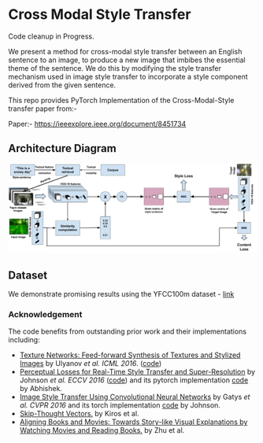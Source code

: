 # Cross Modal Style Transfer

Code cleanup in Progress. 

We present a method for cross-modal style transfer between an English sentence to an image, to produce a new image that imbibes the essential theme of the sentence. We do this by modifying the style transfer mechanism used in image style transfer to incorporate a style component derived from the given sentence. 

This repo provides PyTorch Implementation of the Cross-Modal-Style transfer paper from:- 

Paper:- https://ieeexplore.ieee.org/document/8451734

## Architecture Diagram
<img src='images/cross_modal_style_vec.png' />

## Dataset

We demonstrate promising results using the YFCC100m dataset - <a href='https://webscope.sandbox.yahoo.com/catalog.php?datatype=i&did=67&guccounter=1&guce_referrer=aHR0cDovL3Byb2plY3RzLmRma2kudW5pLWtsLmRlL3lmY2MxMDBtLz8&guce_referrer_sig=AQAAALot-eUWdiMmyIN9Q0I0llblfIFKY6ts0Vfjwxylf6nI7m6nlsmiHMo7NZn1qQNpvKUAQioJMyZBnqeXeeIz9Ydi2XF3hxAV2uZCKY7avGZREtLFtLsq4oqLzhENYe-ryaCQrM9cWPKO7Kphvpxz2FIEGGjI35wkKZQdVaRuGosR'> link </a>



### Acknowledgement
The code benefits from outstanding prior work and their implementations including:
- [Texture Networks: Feed-forward Synthesis of Textures and Stylized Images](https://arxiv.org/pdf/1603.03417.pdf) by Ulyanov *et al. ICML 2016*. ([code](https://github.com/DmitryUlyanov/texture_nets))
- [Perceptual Losses for Real-Time Style Transfer and Super-Resolution](https://arxiv.org/pdf/1603.08155.pdf) by Johnson *et al. ECCV 2016* ([code](https://github.com/jcjohnson/fast-neural-style)) and its pytorch implementation [code](https://github.com/darkstar112358/fast-neural-style) by Abhishek.
- [Image Style Transfer Using Convolutional Neural Networks](http://www.cv-foundation.org/openaccess/content_cvpr_2016/papers/Gatys_Image_Style_Transfer_CVPR_2016_paper.pdf) by Gatys *et al. CVPR 2016* and its torch implementation [code](https://github.com/jcjohnson/neural-style) by Johnson.
- [Skip-Thought Vectors.](https://arxiv.org/pdf/1506.06726.pdf) by Kiros et al. 
- [Aligning Books and Movies: Towards Story-like Visual Explanations by Watching Movies and Reading Books.](https://arxiv.org/pdf/1506.06724.pdf) by Zhu et al. 
